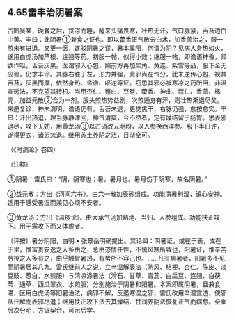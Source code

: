 ## 4.65雷丰治阴暑案

古黔吴某，晚餐之后，贪凉而睡，醒来头痛畏寒，壮热无汗，气口脉紧，舌苔边白中黄。丰曰：此阴暑①兼食之证也。即以藿香正气散去白术，加香薷治之，服一煎未有进退。又更一医，遂驳阴暑之谬，暑本属阳，何谓为阴？见病人身热如火，遂用白虎汤加芦根、连翘等药。初服一帖，似得小效；继服一帖，即谵语神昏，频欲作呕，舌苔灰黑。医谓邪入心包，照前方再加犀角、黄连、紫雪等品，服下全无应验，仍求丰诊。其脉右胜于左，形力并强，此邪尚在气分，犹未逆传心包，视其舌苔，灰黑而厚，依然身热、昏谵、呕逆等证。窃思其邪必被寒凉之药所阻，非温宣透法，不克望其转机。当用杏仁、薤白、豆卷、藿香、神曲、蔻仁、香薷、橘壳，加益元散②合为一剂。服头煎热势益剧，次煎通身有汗，则壮热渐退尽矣。来邀复诊，神未清明，谵语仍有，舌苔未退，更觉焦干，右脉仍强，愈按愈实。丰曰：汗出热退，理当脉静津回，神气清爽，今不然者，定有燥结留于肠胃。思表邪退尽，攻下无妨，用黄龙汤③以芒硝改元明粉，以人参换西洋参。服下半日许，遂得更衣，诸恙忽退。继用苏土养阴之法，日渐全可。

（《时病论》卷四）

〔注释〕

①阴暑：雷氏曰：“阴，阴寒也；暑，暑月也。暑月伤于阴寒，故名阴暑。”

②益元散：方出《河间六书》。由六一散加辰砂组成。功能清暑利湿，镇心安神。适用于感受暑湿而兼见心烦不安者。

③黄龙汤：方出《温疫论》。由大承气汤加熟地、当归、人参组成。功能扶正攻下。用于需攻下而又体虚者。

〔评按〕暑分阴阳，由明 • 张景岳明确提出。其论曰：阴暑证，或在于表，或在于里，惟富贵安逸之人多由之，总由恣情任性，不慎风寒所致也，阳暑证，惟辛苦劳役之人多有之，由乎触冒暑热，有势所不容己也。……凡有病暑者，阳暑多不见而阴暑居其八九。雷氏继前人之说，立辛温解表法（防风、桔梗、杏仁、陈皮、淡豆豉、葱白，水煎服）与清凉涤暑法（滑石、甘草、青蒿、白扁豆、连翘、白茯苓、通草、西瓜翠衣、水煎服）分别施治于阴暑和阳暑。本案即属阴暑，且兼食滞，医用白虎汤等阳暑治法，病邪不解，反遏寒湿之邪，雷氏改用辛温宣透，使邪从汗解而表邪尽退；继用扶正攻下法去其燥结、甘润养阴法恢复正气而病愈。全案层次分明，方证契合，可示后学。

